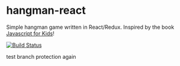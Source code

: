 # hangman-react

Simple hangman game written in React/Redux.  Inspired by the book [Javascript for Kids](https://www.amazon.com/JavaScript-Kids-Playful-Introduction-Programming/dp/1593274084/ref=sr_1_3?ie=UTF8&qid=1543515994&sr=8-3&keywords=javascript+for+kids)!

[![Build Status](https://travis-ci.com/bradleylandis/hangman-react.svg?branch=master)](https://travis-ci.com/bradleylandis/hangman-react)

test branch protection again